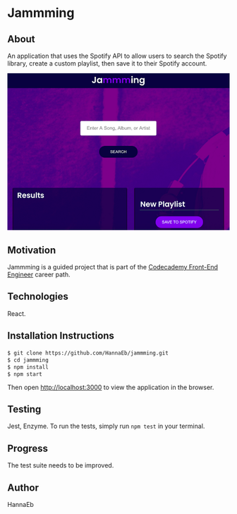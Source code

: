 # Jammming

## About

An application that uses the Spotify API to allow users to search the Spotify library, create a custom playlist, then save it to their Spotify account.

![](public/screenshot.png)


## Motivation

Jammming is a guided project that is part of the [Codecademy Front-End Engineer](https://www.codecademy.com/learn/paths/front-end-engineer-career-path) career path.


## Technologies

React.


## Installation Instructions

```
$ git clone https://github.com/HannaEb/jammming.git
$ cd jammming
$ npm install
$ npm start
```

Then open [http://localhost:3000](http://localhost:3000) to view the application in the browser.


## Testing

Jest, Enzyme. To run the tests, simply run `npm test` in your terminal.


## Progress

The test suite needs to be improved. 


## Author

HannaEb
